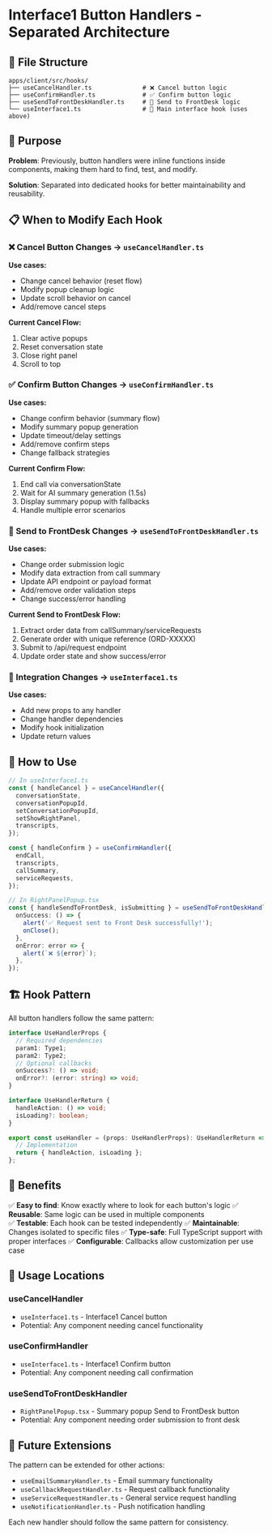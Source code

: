 # Interface1 Button Handlers - Separated Architecture

## 📂 File Structure

```
apps/client/src/hooks/
├── useCancelHandler.ts              # ❌ Cancel button logic
├── useConfirmHandler.ts             # ✅ Confirm button logic
├── useSendToFrontDeskHandler.ts     # 🏨 Send to FrontDesk logic
└── useInterface1.ts                 # 🎯 Main interface hook (uses above)
```

## 🎯 Purpose

**Problem**: Previously, button handlers were inline functions inside components, making them hard
to find, test, and modify.

**Solution**: Separated into dedicated hooks for better maintainability and reusability.

## 📋 When to Modify Each Hook

### ❌ Cancel Button Changes → `useCancelHandler.ts`

**Use cases:**

- Change cancel behavior (reset flow)
- Modify popup cleanup logic
- Update scroll behavior on cancel
- Add/remove cancel steps

**Current Cancel Flow:**

1. Clear active popups
2. Reset conversation state
3. Close right panel
4. Scroll to top

### ✅ Confirm Button Changes → `useConfirmHandler.ts`

**Use cases:**

- Change confirm behavior (summary flow)
- Modify summary popup generation
- Update timeout/delay settings
- Add/remove confirm steps
- Change fallback strategies

**Current Confirm Flow:**

1. End call via conversationState
2. Wait for AI summary generation (1.5s)
3. Display summary popup with fallbacks
4. Handle multiple error scenarios

### 🏨 Send to FrontDesk Changes → `useSendToFrontDeskHandler.ts`

**Use cases:**

- Change order submission logic
- Modify data extraction from call summary
- Update API endpoint or payload format
- Add/remove order validation steps
- Change success/error handling

**Current Send to FrontDesk Flow:**

1. Extract order data from callSummary/serviceRequests
2. Generate order with unique reference (ORD-XXXXX)
3. Submit to /api/request endpoint
4. Update order state and show success/error

### 🎯 Integration Changes → `useInterface1.ts`

**Use cases:**

- Add new props to any handler
- Change handler dependencies
- Modify hook initialization
- Update return values

## 🔧 How to Use

```typescript
// In useInterface1.ts
const { handleCancel } = useCancelHandler({
  conversationState,
  conversationPopupId,
  setConversationPopupId,
  setShowRightPanel,
  transcripts,
});

const { handleConfirm } = useConfirmHandler({
  endCall,
  transcripts,
  callSummary,
  serviceRequests,
});

// In RightPanelPopup.tsx
const { handleSendToFrontDesk, isSubmitting } = useSendToFrontDeskHandler({
  onSuccess: () => {
    alert('✅ Request sent to Front Desk successfully!');
    onClose();
  },
  onError: error => {
    alert(`❌ ${error}`);
  },
});
```

## 🏗️ Hook Pattern

All button handlers follow the same pattern:

```typescript
interface UseHandlerProps {
  // Required dependencies
  param1: Type1;
  param2: Type2;
  // Optional callbacks
  onSuccess?: () => void;
  onError?: (error: string) => void;
}

interface UseHandlerReturn {
  handleAction: () => void;
  isLoading?: boolean;
}

export const useHandler = (props: UseHandlerProps): UseHandlerReturn => {
  // Implementation
  return { handleAction, isLoading };
};
```

## 🚀 Benefits

✅ **Easy to find**: Know exactly where to look for each button's logic ✅ **Reusable**: Same logic
can be used in multiple components  
✅ **Testable**: Each hook can be tested independently ✅ **Maintainable**: Changes isolated to
specific files ✅ **Type-safe**: Full TypeScript support with proper interfaces ✅ **Configurable**:
Callbacks allow customization per use case

## 📍 Usage Locations

### useCancelHandler

- `useInterface1.ts` - Interface1 Cancel button
- Potential: Any component needing cancel functionality

### useConfirmHandler

- `useInterface1.ts` - Interface1 Confirm button
- Potential: Any component needing call confirmation

### useSendToFrontDeskHandler

- `RightPanelPopup.tsx` - Summary popup Send to FrontDesk button
- Potential: Any component needing order submission to front desk

## 🔄 Future Extensions

The pattern can be extended for other actions:

- `useEmailSummaryHandler.ts` - Email summary functionality
- `useCallbackRequestHandler.ts` - Request callback functionality
- `useServiceRequestHandler.ts` - General service request handling
- `useNotificationHandler.ts` - Push notification handling

Each new handler should follow the same pattern for consistency.
